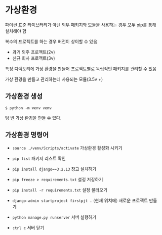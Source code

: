 # 가상환경

파이썬 표준 라이브러리가 아닌 외부 패키지와 모듈을 사용하는 경우
모두 pip를 통해 설치해야 함

복수의 프로젝트를 하는 경우 버전이 상이할 수 있음
- 과거 외주 프로젝트(2v)
- 신규 회사 프로젝트(3v)

특정 디렉토리에 가상 환경을 만들어 프로젝트별로 독립적인 패키지를 관리할 수 있음

가상 환경을 만들고 관리하는데 사용되는 모듈(3.5v +)

## 가상환경 생성

`$ python -m venv venv`

텅 빈 가상 환경을 만들 수 있다.

## 가상환경 명령어

- `source ./venv/Scripts/activate` 가상환경 활성화 시키기

- `pip list` 패키지 리스트 확인

- `pip install django==3.2.13` 장고 설치하기

- `pip freeze > requirements.txt` 설정 저장하기

- `pip install -r requirements.txt` 설정 불러오기

- `django-admin startproject firstpjt .` (현재 위치에) 새로운 프로젝트 만들기

- `python manage.py runserver` 서버 실행하기

- `ctrl c` 서버 닫기